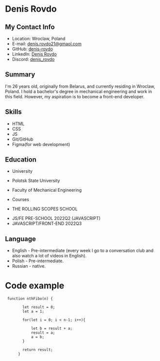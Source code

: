 # Denis Rovdo

## My Contact Info

* Location: Wroclaw, Poland
* E-mail: denis.rovdo21@gmaol.com
* GitHub: [denis-rovdo](https://github.com/denis-rovdo)
* LinkedIn: [Denis Rovdo](www.linkedin.com/in/denis-rovdo)
* Discord: [denis_rovdo](https://discordapp.com/users/denis_rovdo/)

## Summary 
I'm 26 years old, originally from Belarus, and currently residing in Wroclaw, Poland. I hold a bachelor's degree in mechanical engineering and work in this field. However, my aspiration is to become a front-end developer.

## Skills 
* HTML
* CSS
* JS
* Git/GitHub
* Figma(for web development)

## Education
* University
+ Polotsk State University
- Faculty of Mechanical Engineering
* Courses
+ THE ROLLING SCOPES SCHOOL
- JS/FE PRE-SCHOOL 2022Q2 (JAVASCRIPT)
- JAVASCRIPT/FRONT-END 2022Q3

## Language
* English - Pre-intermediate (every week I go to a conversation club and also watch a lot of videos in English).
* Polish - Pre-intermediate.
* Russian - native.

# Code example
``` 
 function nthFibo(n) {
    
        let result = 0;
        let a = 1;
     
        for(let i = 0; i < n-1; i++){
       
            let b = result + a;
            result = a;
            a = b;    
        }
       
        return result;
      }
``` 
